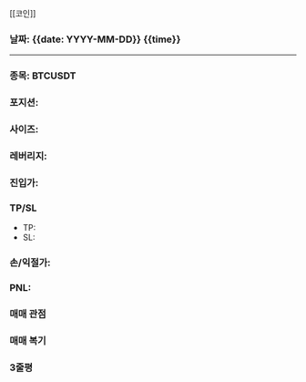 [[코인]]

### 날짜: {{date: YYYY-MM-DD}} {{time}}

----
### 종목: BTCUSDT

### 포지션:

### 사이즈: 

### 레버리지: 

### 진입가:

### TP/SL
- TP: 
- SL:

### 손/익절가:

### PNL:
### 매매 관점

### 매매 복기

### 3줄평
